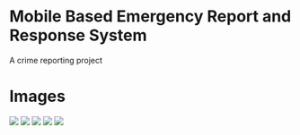 # Mobile Based Emergency Report and Response System
A crime reporting project


 # Images 
 ![](shots/one.jpg)
 ![](shots/two.jpeg)
 ![](shots/three.jpeg)
  ![](shots/four.jpg)
  ![](shots/five.png)
  
 
